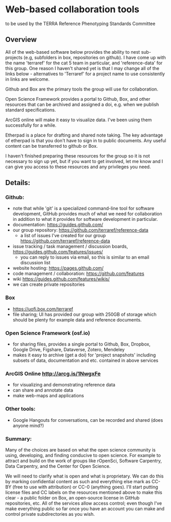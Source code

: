 # Web-based collaboration tools

to be used by the TERRA Reference Phenotyping Standards Committee


## Overview

All of the web-based software below provides the ability to nest sub-projects (e.g, subfolders in box, repositories on github). I have come up with the name 'terraref' for the cat 5 team in particular, and 'reference-data' for this group. One reason I haven't shared yet is that I may change all of the links below - alternatives to 'Terraref' for a project name to use consistently in links are welcome. 

Github and Box are the primary tools the group will use for collaboration. 


Open Science Framework provides a portal to Github, Box, and other resources that can be archived and assigned a doi, e.g. when we publish standard specifications. 

ArcGIS online will make it easy to visualize data. I've been using them successfully for a while. 

Etherpad is a place for drafting and shared note taking. The key advantage of etherpad is that you don't have to sign in to public documents. Any useful content can be transferred to github or Box.

I haven't finished preparing these resources for the group so it is not necessary to sign up yet, but if you want to get involved, let me know and I can give you access to these resources and any privileges you need.

## Details:

### Github:

* note that while 'git' is a specialized command-line tool for software development, GitHub provides much of what we need for collaboration in addition to what it provides for software development in particular.
* documentation: https://guides.github.com/
* our group repository: https://github.com/terraref/reference-data
  * a list of issues I've created for our group https://github.com/terraref/reference-data
* issue tracking / task management / discussion boards, https://guides.github.com/features/issues/
  * you can reply to issues via email, so this is similar to an email discussion list
* website hosting: https://pages.github.com/
* code management / collaboration:  https://github.com/features
* wiki https://guides.github.com/features/wikis/
* we can create private repositories

### Box 
* https://uofi.box.com/terraref
* file sharing; UI has provided our group with 250GB of storage which should be plenty for example data and reference documents. 

### Open Science Framework (osf.io)

* for sharing files, provides a single portal to Github, Box, Dropbox, Google Drive, Figshare, Dataverse, Zotero, Mendeley
* makes it easy to archive (get a doi) for 'project snapshots' including subsets of data, documentation and etc. contained in above services
 
### ArcGIS Online http://arcg.is/1NwgxFe

* for visualizing and demonstrating reference data
* can share and annotate data
* make web-maps and applications

### Other tools:

* Google Hangouts for conversations, can be recorded and shared (does anyone mind?)

### Summary:

Many of the choices are based on what the open science community is using, developing, and finding conducive to open science. For example to attract and build on the work of groups like rOpenSci, Software Carpentry, Data Carpentry, and the Center for Open Science. 

We will need to clarify what is open and what is proprietary. We can do this by marking confidential content as such and everything else mark as CC-BY (free to use with attribution) or CC-0 (anything goes). I'll start putting license files and CC labels on the resources mentioned above to make this clear - a public folder on Box, an open-source license in GitHub repositories, etc. All of the services allow access control; even though I've make everything public so far once you have an account you can make and control private subdirectories as you wish.
